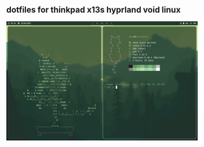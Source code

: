 ## dotfiles for thinkpad x13s hyprland void linux
![showcase](https://github.com/hman0/thinkpadx13s-dotfiles/blob/master/showcase/showcase.png)
